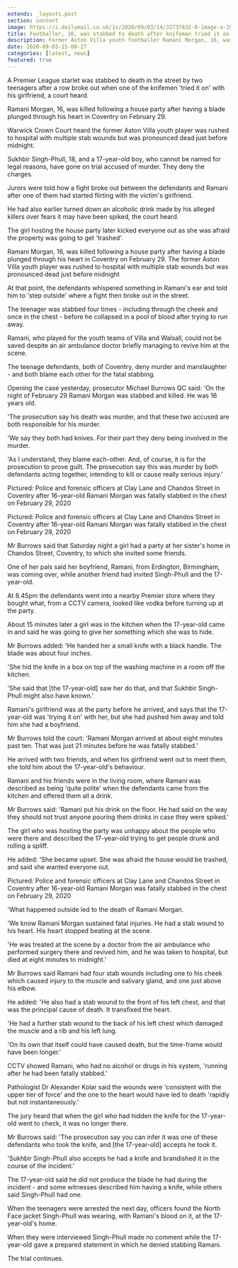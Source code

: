 ```yaml
---
extends: _layouts.post
section: content
image: https://i.dailymail.co.uk/1s/2020/09/03/14/32737832-0-image-a-19_1599140923552.jpg 
title: Footballer, 16, was stabbed to death after knifeman tried it on with his girlfriend, court hears  
description: Former Aston Villa youth footballer Ramani Morgan, 16, was killed following a house party after having a blade plunged through his heart in Coventry on February 29. 
date: 2020-09-03-15-00-27 
categories: [latest, news] 
featured: true 
--- 
```

A Premier League starlet was stabbed to death in the street by two teenagers after a row broke out when one of the knifemen 'tried it on' with his girlfriend, a court heard.

 Ramani Morgan, 16, was killed following a house party after having a blade plunged through his heart in Coventry on February 29.

Warwick Crown Court heard the former Aston Villa youth player was rushed to hospital with multiple stab wounds but was pronounced dead just before midnight.

Sukhbir Singh-Phull, 18, and a 17-year-old boy, who cannot be named for legal reasons, have gone on trial accused of murder. They deny the charges.

Jurors were told how a fight broke out between the defendants and Ramani after one of them had started flirting with the victim's girlfriend.

He had also earlier turned down an alcoholic drink made by his alleged killers over fears it may have been spiked, the court heard.

The girl hosting the house party later kicked everyone out as she was afraid the property was going to get 'trashed'.

Ramani Morgan, 16, was killed following a house party after having a blade plunged through his heart in Coventry on February 29. The former Aston Villa youth player was rushed to hospital with multiple stab wounds but was pronounced dead just before midnight

At that point, the defendants whispered something in Ramani's ear and told him to 'step outside' where a fight then broke out in the street.

The teenager was stabbed four times - including through the cheek and once in the chest - before he collapsed in a pool of blood after trying to run away.

Ramani, who played for the youth teams of Villa and Walsall, could not be saved despite an air ambulance doctor briefly managing to revive him at the scene.

The teenage defendants, both of Coventry, deny murder and manslaughter - and both blame each other for the fatal stabbing.

Opening the case yesterday, prosecutor Michael Burrows QC said: 'On the night of February 29 Ramani Morgan was stabbed and killed. He was 16 years old.

'The prosecution say his death was murder, and that these two accused are both responsible for his murder.

'We say they both had knives. For their part they deny being involved in the murder.

'As I understand, they blame each-other. And, of course, it is for the prosecution to prove guilt. The prosecution say this was murder by both defendants acting together, intending to kill or cause really serious injury.'

Pictured: Police and forensic officers at Clay Lane and Chandos Street in Coventry after 16-year-old Ramani Morgan was fatally stabbed in the chest on February 29, 2020

Pictured: Police and forensic officers at Clay Lane and Chandos Street in Coventry after 16-year-old Ramani Morgan was fatally stabbed in the chest on February 29, 2020

Mr Burrows said that Saturday night a girl had a party at her sister's home in Chandos Street, Coventry, to which she invited some friends.

One of her pals said her boyfriend, Ramani, from Erdington, Birmingham, was coming over, while another friend had invited Singh-Phull and the 17-year-old.

At 8.45pm the defendants went into a nearby Premier store where they bought what, from a CCTV camera, looked like vodka before turning up at the party.

About 15 minutes later a girl was in the kitchen when the 17-year-old came in and said he was going to give her something which she was to hide.

Mr Burrows added: 'He handed her a small knife with a black handle. The blade was about four inches. 

'She hid the knife in a box on top of the washing machine in a room off the kitchen.

'She said that [the 17-year-old] saw her do that, and that Sukhbir Singh-Phull might also have known.'

Ramani's girlfriend was at the party before he arrived, and says that the 17-year-old was 'trying it on' with her, but she had pushed him away and told him she had a boyfriend.

Mr Burrows told the court: 'Ramani Morgan arrived at about eight minutes past ten. That was just 21 minutes before he was fatally stabbed.'

He arrived with two friends, and when his girlfriend went out to meet them, she told him about the 17-year-old's behaviour.

Ramani and his friends were in the living room, where Ramani was described as being 'quite polite' when the defendants came from the kitchen and offered them all a drink.

Mr Burrows said: 'Ramani put his drink on the floor. He had said on the way they should not trust anyone pouring them drinks in case they were spiked.'

The girl who was hosting the party was unhappy about the people who were there and described the 17-year-old trying to get people drunk and rolling a spliff.

He added: 'She became upset. She was afraid the house would be trashed, and said she wanted everyone out.

Pictured: Police and forensic officers at Clay Lane and Chandos Street in Coventry after 16-year-old Ramani Morgan was fatally stabbed in the chest on February 29, 2020

'What happened outside led to the death of Ramani Morgan.

'We know Ramani Morgan sustained fatal injuries. He had a stab wound to his heart. His heart stopped beating at the scene.

'He was treated at the scene by a doctor from the air ambulance who performed surgery there and revived him, and he was taken to hospital, but died at eight minutes to midnight.'

Mr Burrows said Ramani had four stab wounds including one to his cheek which caused injury to the muscle and salivary gland, and one just above his elbow.

He added: 'He also had a stab wound to the front of his left chest, and that was the principal cause of death. It transfixed the heart.

'He had a further stab wound to the back of his left chest which damaged the muscle and a rib and his left lung.

'On its own that itself could have caused death, but the time-frame would have been longer.'

CCTV showed Ramani, who had no alcohol or drugs in his system, 'running after he had been fatally stabbed.'

Pathologist Dr Alexander Kolar said the wounds were 'consistent with the upper tier of force' and the one to the heart would have led to death 'rapidly but not instantaneously.'

The jury heard that when the girl who had hidden the knife for the 17-year-old went to check, it was no longer there.

Mr Burrows said: 'The prosecution say you can infer it was one of these defendants who took the knife, and [the 17-year-old] accepts he took it.

'Sukhbir Singh-Phull also accepts he had a knife and brandished it in the course of the incident.'

The 17-year-old said he did not produce the blade he had during the incident - and some witnesses described him having a knife, while others said Singh-Phull had one.

When the teenagers were arrested the next day, officers found the North Face jacket Singh-Phull was wearing, with Ramani's blood on it, at the 17-year-old's home.

When they were interviewed Singh-Phull made no comment while the 17-year-old gave a prepared statement in which he denied stabbing Ramani.

The trial continues.


